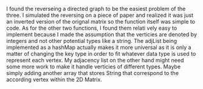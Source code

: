 I found the reverseing a directed graph to be the easiest problem of the three. I simulated the
reversing on a piece of paper and realized it was just an inverted version of the orignal matrix
so the function itself was simple to code. 
As for the other two functions, I found them relati vely easy to implement because I made the
assumption that the verticies are denoted by integers and not other potential types like a string. 
The adjList being implemented as a hashMap actually makes it more universal as it is only a matter
of  changing the key type in order to fit whatever data type is used to represent each vertex. 
My adjacency list on the other hand might need some more work to make it handle verticies of different
types. Maybe simply adding another array that stores String that correspond to the according vertex
within the 2D Matrix.
